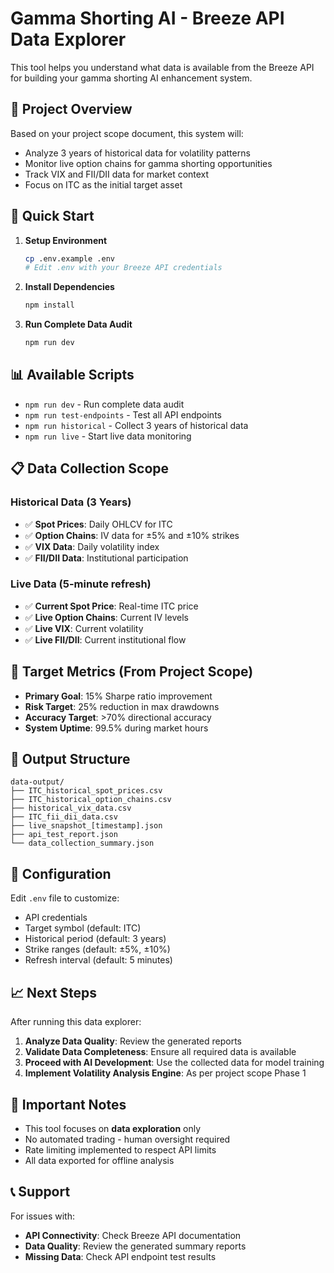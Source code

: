 # Gamma Shorting AI - Breeze API Data Explorer

This tool helps you understand what data is available from the Breeze API for building your gamma shorting AI enhancement system.

## 🎯 Project Overview

Based on your project scope document, this system will:
- Analyze 3 years of historical data for volatility patterns
- Monitor live option chains for gamma shorting opportunities
- Track VIX and FII/DII data for market context
- Focus on ITC as the initial target asset

## 🚀 Quick Start

1. **Setup Environment**
   ```bash
   cp .env.example .env
   # Edit .env with your Breeze API credentials
   ```

2. **Install Dependencies**
   ```bash
   npm install
   ```

3. **Run Complete Data Audit**
   ```bash
   npm run dev
   ```

## 📊 Available Scripts

- `npm run dev` - Run complete data audit
- `npm run test-endpoints` - Test all API endpoints
- `npm run historical` - Collect 3 years of historical data
- `npm run live` - Start live data monitoring

## 📋 Data Collection Scope

### Historical Data (3 Years)
- ✅ **Spot Prices**: Daily OHLCV for ITC
- ✅ **Option Chains**: IV data for ±5% and ±10% strikes
- ✅ **VIX Data**: Daily volatility index
- ✅ **FII/DII Data**: Institutional participation

### Live Data (5-minute refresh)
- ✅ **Current Spot Price**: Real-time ITC price
- ✅ **Live Option Chains**: Current IV levels
- ✅ **Live VIX**: Current volatility
- ✅ **Live FII/DII**: Current institutional flow

## 🎯 Target Metrics (From Project Scope)

- **Primary Goal**: 15% Sharpe ratio improvement
- **Risk Target**: 25% reduction in max drawdowns
- **Accuracy Target**: >70% directional accuracy
- **System Uptime**: 99.5% during market hours

## 📁 Output Structure

```
data-output/
├── ITC_historical_spot_prices.csv
├── ITC_historical_option_chains.csv
├── historical_vix_data.csv
├── ITC_fii_dii_data.csv
├── live_snapshot_[timestamp].json
├── api_test_report.json
└── data_collection_summary.json
```

## 🔧 Configuration

Edit `.env` file to customize:
- API credentials
- Target symbol (default: ITC)
- Historical period (default: 3 years)
- Strike ranges (default: ±5%, ±10%)
- Refresh interval (default: 5 minutes)

## 📈 Next Steps

After running this data explorer:

1. **Analyze Data Quality**: Review the generated reports
2. **Validate Data Completeness**: Ensure all required data is available
3. **Proceed with AI Development**: Use the collected data for model training
4. **Implement Volatility Analysis Engine**: As per project scope Phase 1

## 🚨 Important Notes

- This tool focuses on **data exploration** only
- No automated trading - human oversight required
- Rate limiting implemented to respect API limits
- All data exported for offline analysis

## 📞 Support

For issues with:
- **API Connectivity**: Check Breeze API documentation
- **Data Quality**: Review the generated summary reports
- **Missing Data**: Check API endpoint test results